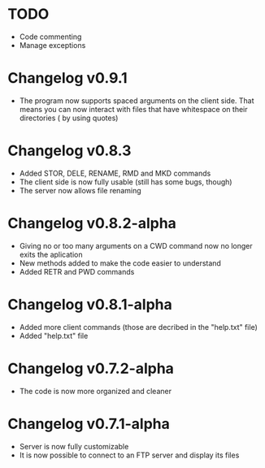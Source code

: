 # TODO
* Code commenting
* Manage exceptions

# Changelog v0.9.1
* The program now supports spaced arguments on the client side. That means
you can now interact with files that have whitespace on their directories (
by using quotes)

# Changelog v0.8.3
* Added STOR, DELE, RENAME, RMD and MKD commands
* The client side is now fully usable (still has some bugs, though)
* The server now allows file renaming

# Changelog v0.8.2-alpha
* Giving no or too many arguments on a CWD command now no longer exits the aplication
* New methods added to make the code easier to understand
* Added RETR and PWD commands

# Changelog v0.8.1-alpha
* Added more client commands (those are decribed in the "help.txt" file)
* Added "help.txt" file

# Changelog v0.7.2-alpha
* The code is now more organized and cleaner

# Changelog v0.7.1-alpha
* Server is now fully customizable
* It is now possible to connect to an FTP server and display its files